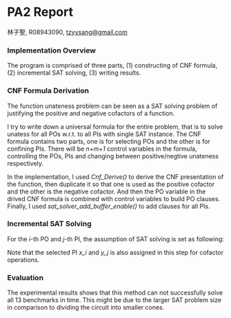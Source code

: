 
# PA2 Report

林子聖, R08943090, tzyysang@gmail.com

### Implementation Overview

The program is comprised of three parts, (1) constructing of CNF formula, (2) incremental SAT solving, (3) writing results.

### CNF Formula Derivation

The function unateness problem can be seen as a SAT solving problem of justifying the positive and negative cofactors of a function.

I try to write down a universal formula for the entire problem, that is to solve unatess for all POs w.r.t. to all PIs with single SAT instance. The CNF formula contains two parts, one is for selecting POs and the other is for confining PIs. There will be *n+m+1* control variables in the formula, controlling the POs, PIs and changing between positive/negtive unateness respectively.

In the implementation, I used *Cnf_Derive()* to derive the CNF presentation of the function, then duplicate it so that one is used as the positive cofactor and the other is the negative cofactor. And then the PO variable in the drived CNF formula is combined with control variables to build PO clauses. Finally, I used *sat_solver_add_buffer_enable()* to add clauses for all PIs.

### Incremental SAT Solving

For the *i*-th PO and *j*-th PI, the assumption of SAT solving is set as following:

Note that the selected PI *x_i* and *y_j* is also assigned in this step for cofactor operations.

### Evaluation

The experimental results shows that this method can not successfully solve all 13 benchmarks in time. This might be due to the larger SAT problem size in comparison to dividing the circuit into smaller cones.
